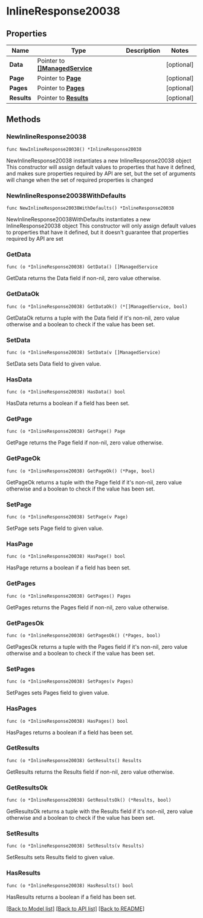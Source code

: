# InlineResponse20038

## Properties

Name | Type | Description | Notes
------------ | ------------- | ------------- | -------------
**Data** | Pointer to [**[]ManagedService**](ManagedService.md) |  | [optional] 
**Page** | Pointer to [**Page**](Page.md) |  | [optional] 
**Pages** | Pointer to [**Pages**](Pages.md) |  | [optional] 
**Results** | Pointer to [**Results**](Results.md) |  | [optional] 

## Methods

### NewInlineResponse20038

`func NewInlineResponse20038() *InlineResponse20038`

NewInlineResponse20038 instantiates a new InlineResponse20038 object
This constructor will assign default values to properties that have it defined,
and makes sure properties required by API are set, but the set of arguments
will change when the set of required properties is changed

### NewInlineResponse20038WithDefaults

`func NewInlineResponse20038WithDefaults() *InlineResponse20038`

NewInlineResponse20038WithDefaults instantiates a new InlineResponse20038 object
This constructor will only assign default values to properties that have it defined,
but it doesn't guarantee that properties required by API are set

### GetData

`func (o *InlineResponse20038) GetData() []ManagedService`

GetData returns the Data field if non-nil, zero value otherwise.

### GetDataOk

`func (o *InlineResponse20038) GetDataOk() (*[]ManagedService, bool)`

GetDataOk returns a tuple with the Data field if it's non-nil, zero value otherwise
and a boolean to check if the value has been set.

### SetData

`func (o *InlineResponse20038) SetData(v []ManagedService)`

SetData sets Data field to given value.

### HasData

`func (o *InlineResponse20038) HasData() bool`

HasData returns a boolean if a field has been set.

### GetPage

`func (o *InlineResponse20038) GetPage() Page`

GetPage returns the Page field if non-nil, zero value otherwise.

### GetPageOk

`func (o *InlineResponse20038) GetPageOk() (*Page, bool)`

GetPageOk returns a tuple with the Page field if it's non-nil, zero value otherwise
and a boolean to check if the value has been set.

### SetPage

`func (o *InlineResponse20038) SetPage(v Page)`

SetPage sets Page field to given value.

### HasPage

`func (o *InlineResponse20038) HasPage() bool`

HasPage returns a boolean if a field has been set.

### GetPages

`func (o *InlineResponse20038) GetPages() Pages`

GetPages returns the Pages field if non-nil, zero value otherwise.

### GetPagesOk

`func (o *InlineResponse20038) GetPagesOk() (*Pages, bool)`

GetPagesOk returns a tuple with the Pages field if it's non-nil, zero value otherwise
and a boolean to check if the value has been set.

### SetPages

`func (o *InlineResponse20038) SetPages(v Pages)`

SetPages sets Pages field to given value.

### HasPages

`func (o *InlineResponse20038) HasPages() bool`

HasPages returns a boolean if a field has been set.

### GetResults

`func (o *InlineResponse20038) GetResults() Results`

GetResults returns the Results field if non-nil, zero value otherwise.

### GetResultsOk

`func (o *InlineResponse20038) GetResultsOk() (*Results, bool)`

GetResultsOk returns a tuple with the Results field if it's non-nil, zero value otherwise
and a boolean to check if the value has been set.

### SetResults

`func (o *InlineResponse20038) SetResults(v Results)`

SetResults sets Results field to given value.

### HasResults

`func (o *InlineResponse20038) HasResults() bool`

HasResults returns a boolean if a field has been set.


[[Back to Model list]](../README.md#documentation-for-models) [[Back to API list]](../README.md#documentation-for-api-endpoints) [[Back to README]](../README.md)


